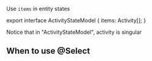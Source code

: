 Use `items` in entity states

export interface ActivityStateModel {
  items: Activity[];
}

Notice that in "ActivityStateModel", activity is singular 

## When to use @Select